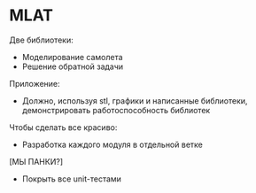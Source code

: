 # MLAT
Две библиотеки:
- Моделирование самолета
- Решение обратной задачи

Приложение:
- Должно, используя stl, графики и написанные библиотеки, демонстрировать работоспособность библиотек

Чтобы сделать все красиво:
- Разработка каждого модуля в отдельной ветке

[МЫ ПАНКИ?]
- Покрыть все unit-тестами


